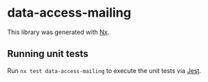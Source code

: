 # data-access-mailing

This library was generated with [Nx](https://nx.dev).

## Running unit tests

Run `nx test data-access-mailing` to execute the unit tests via [Jest](https://jestjs.io).
